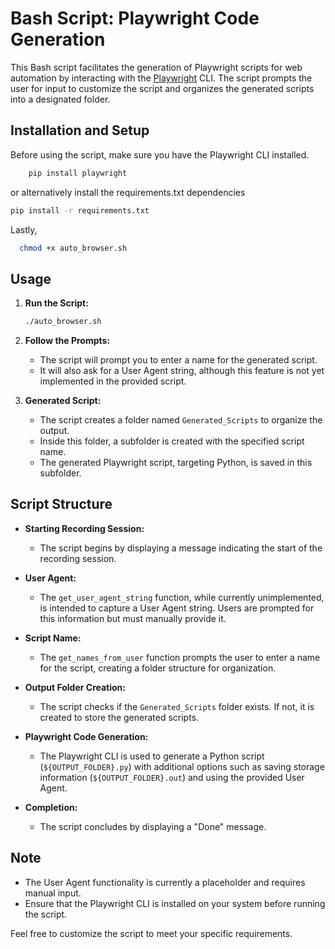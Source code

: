# Bash Script: Playwright Code Generation

This Bash script facilitates the generation of Playwright scripts for web automation by interacting with the [Playwright](https://playwright.dev/) CLI. The script prompts the user for input to customize the script and organizes the generated scripts into a designated folder.

## Installation and Setup

Before using the script, make sure you have the Playwright CLI installed.
```bash
    pip install playwright
```

or alternatively install the requirements.txt dependencies
```bash
pip install -r requirements.txt
```

Lastly,

```bash
  chmod +x auto_browser.sh
```

## Usage

1. **Run the Script:**
    ```bash
    ./auto_browser.sh
    ```

2. **Follow the Prompts:**
   - The script will prompt you to enter a name for the generated script.
   - It will also ask for a User Agent string, although this feature is not yet implemented in the provided script.

3. **Generated Script:**
   - The script creates a folder named `Generated_Scripts` to organize the output.
   - Inside this folder, a subfolder is created with the specified script name.
   - The generated Playwright script, targeting Python, is saved in this subfolder.

## Script Structure

- **Starting Recording Session:**
  - The script begins by displaying a message indicating the start of the recording session.

- **User Agent:**
  - The `get_user_agent_string` function, while currently unimplemented, is intended to capture a User Agent string. Users are prompted for this information but must manually provide it.

- **Script Name:**
  - The `get_names_from_user` function prompts the user to enter a name for the script, creating a folder structure for organization.

- **Output Folder Creation:**
  - The script checks if the `Generated_Scripts` folder exists. If not, it is created to store the generated scripts.

- **Playwright Code Generation:**
  - The Playwright CLI is used to generate a Python script (`${OUTPUT_FOLDER}.py`) with additional options such as saving storage information (`${OUTPUT_FOLDER}.out`) and using the provided User Agent.

- **Completion:**
  - The script concludes by displaying a "Done" message.

## Note
- The User Agent functionality is currently a placeholder and requires manual input.
- Ensure that the Playwright CLI is installed on your system before running the script.

Feel free to customize the script to meet your specific requirements.
